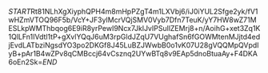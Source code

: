 $START$Rt81NLhXgXiyphQPH4m8mHpPZgT4m1LXVbj6/iJ0iYUL2Sfge2yk/fV1wHZmVTOQ96F5b/VcY+JF3yIMcrVQjSMV0Vyb7Dfn7TeuK/yY7HW8wZ71MESLkpWMThbqog6E9iR8yrPewI9Ncx7JklJvIPSullZEMrj8+n/AoihG+xet3Zq1K1QlLFn1IVdtl1tP+gXvlYQqJ6uM3rpGldJZqU7VUghafSn6fGOWMtenMJjtd4edjEvdLATbziNgsdYO3po2DKGf8J45LuBZJWwbB0o1vK07U28gVQQMpQVpdIyB+pAr1B4wZPv8qCMBccj64vCsznq2UYwBTq8v9EAp5dnoBtuaAy+F4DKA6oEn2Sk=$END$